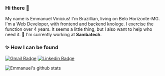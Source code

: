 ### Hi there 👋

<!--
**EmmanuelVinicius/EmmanuelVinicius** is a ✨ _special_ ✨ repository because its `README.md` (this file) appears on your GitHub profile.


- 🌱 I’m currently learning ...
- 👯 I’m looking to collaborate on ...
- 🤔 I’m looking for help with ...
- 💬 Ask me about ...
- 📫 How to reach me: ...
- 😄 Pronouns: ...
- ⚡ Fun fact: ...
-->
My name is Emmanuel Vinicius! I'm Brazillian, living on Belo Horizonte-MG.
<br>
I'm a Web Developer, with frontend and backend knolege. I exercise the function over 4 years. It seems a little thing, but I also want to help who need it.
🐝 I'm currently working at **Sambatech**.

### ✨ How I can be found
[![Gmail Badge](https://img.shields.io/badge/-emmanuel.vinicius.98@gmail.com-c14438?style=flat-square&logo=Gmail&logoColor=white&link=mailto:emmanuel.vinicius.98@gmail.com)](mailto:emmanuel.vinicius.98@gmail.com)
[![Linkedin Badge](https://img.shields.io/badge/-Emmanuel%20Vinicius-blue?style=flat-square&logo=Linkedin&logoColor=white&link=https://www.linkedin.com/in/emmanuel-vinicius/)](https://www.linkedin.com/in/emmanuel-vinicius/) 

![Emmanuel's github stats](https://github-readme-stats.vercel.app/api?username=EmmanuelVinicius&hide=issues,stars&show_icons=true&theme=dark)

